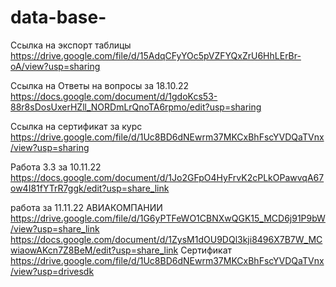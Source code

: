 # data-base-
Ссылка на экспорт таблицы
https://drive.google.com/file/d/15AdqCFyYOc5pVZFYQxZrU6HhLErBr-oA/view?usp=sharing

Ссылка на Ответы на вопросы за 18.10.22
https://docs.google.com/document/d/1gdoKcs53-88r8sDosUxerHZll_NORDmLrQnoTA6rpmo/edit?usp=sharing

Ссылка на сертификат за курс 
https://drive.google.com/file/d/1Uc8BD6dNEwrm37MKCxBhFscYVDQaTVnx/view?usp=sharing

Работа 3.3 за 10.11.22
https://docs.google.com/document/d/1Jo2GFpO4HyFrvK2cPLkOPawvqA67ow4I81fYTrR7ggk/edit?usp=share_link

работа за 11.11.22 АВИАКОМПАНИИ 
https://drive.google.com/file/d/1G6yPTFeWO1CBNXwQGK15_MCD6j91P9bW/view?usp=share_link
https://docs.google.com/document/d/1ZysM1dOU9DQl3kji8496X7B7W_MCwiaowAKcn7Z8BeM/edit?usp=share_link
Сертификат
https://drive.google.com/file/d/1Uc8BD6dNEwrm37MKCxBhFscYVDQaTVnx/view?usp=drivesdk 
